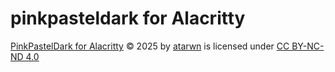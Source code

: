 # pinkpasteldark for Alacritty

[PinkPastelDark for Alacritty](https://github.com/PinkPastelDark/Alacritty) © 2025 by [atarwn](https://github.com/atarwn/) is licensed under [CC BY-NC-ND 4.0](https://creativecommons.org/licenses/by-nc-nd/4.0/)